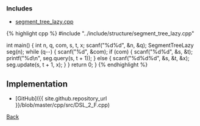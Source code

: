 ### Includes

- [segment_tree_lazy.cpp](../include/structure/segment_tree_lazy)

{% highlight cpp %}
#include "../include/structure/segment_tree_lazy.cpp"

int main() {
  int n, q, com, s, t, x;
  scanf("%d%d", &n, &q);
  SegmentTreeLazy<RangeUpdate> seg(n);
  while (q--) {
    scanf("%d", &com);
    if (com) {
      scanf("%d%d", &s, &t);
      printf("%d\n", seg.query(s, t + 1));
    }
    else {
      scanf("%d%d%d", &s, &t, &x);
      seg.update(s, t + 1, x);
    }
  }
  return 0;
}
{% endhighlight %}

## Implementation

- [GitHub]({{ site.github.repository_url }}/blob/master/cpp/src/DSL_2_F.cpp)

[Back](..)
